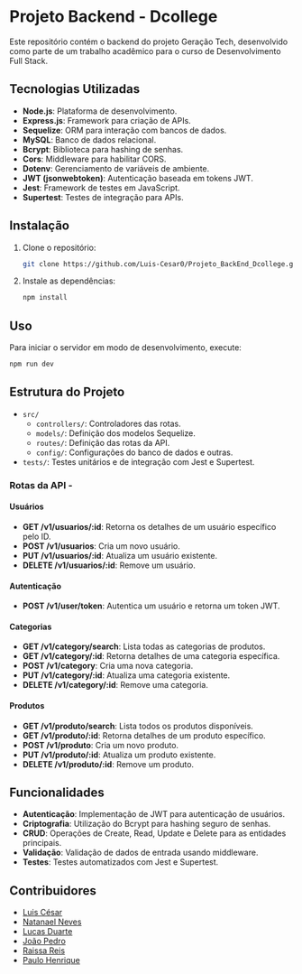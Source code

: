 
# Projeto Backend - Dcollege

Este repositório contém o backend do projeto Geração Tech, desenvolvido como parte de um trabalho acadêmico para o curso de Desenvolvimento Full Stack.

## Tecnologias Utilizadas

- **Node.js**: Plataforma de desenvolvimento.
- **Express.js**: Framework para criação de APIs.
- **Sequelize**: ORM para interação com bancos de dados.
- **MySQL**: Banco de dados relacional.
- **Bcrypt**: Biblioteca para hashing de senhas.
- **Cors**: Middleware para habilitar CORS.
- **Dotenv**: Gerenciamento de variáveis de ambiente.
- **JWT (jsonwebtoken)**: Autenticação baseada em tokens JWT.
- **Jest**: Framework de testes em JavaScript.
- **Supertest**: Testes de integração para APIs.

## Instalação

1. Clone o repositório:
   ```bash
   git clone https://github.com/Luis-Cesar0/Projeto_BackEnd_Dcollege.git
   ```
2. Instale as dependências:
   ```bash
   npm install
   ```

## Uso

Para iniciar o servidor em modo de desenvolvimento, execute:
```bash
npm run dev
```

## Estrutura do Projeto

- `src/`
  - `controllers/`: Controladores das rotas.
  - `models/`: Definição dos modelos Sequelize.
  - `routes/`: Definição das rotas da API.
  - `config/`: Configurações do banco de dados e outras.  
- `tests/`: Testes unitários e de integração com Jest e Supertest.

### Rotas da API - 

#### Usuários

- **GET /v1/usuarios/:id**: Retorna os detalhes de um usuário específico pelo ID.
- **POST /v1/usuarios**: Cria um novo usuário.
- **PUT /v1/usuarios/:id**: Atualiza um usuário existente.
- **DELETE /v1/usuarios/:id**: Remove um usuário.

#### Autenticação

- **POST /v1/user/token**: Autentica um usuário e retorna um token JWT.

#### Categorias

- **GET /v1/category/search**: Lista todas as categorias de produtos.
- **GET /v1/category/:id**: Retorna detalhes de uma categoria específica.
- **POST /v1/category**: Cria uma nova categoria.
- **PUT /v1/category/:id**: Atualiza uma categoria existente.
- **DELETE /v1/category/:id**: Remove uma categoria.

#### Produtos

- **GET /v1/produto/search**: Lista todos os produtos disponíveis.
- **GET /v1/produto/:id**: Retorna detalhes de um produto específico.
- **POST /v1/produto**: Cria um novo produto.
- **PUT /v1/produto/:id**: Atualiza um produto existente.
- **DELETE /v1/produto/:id**: Remove um produto.

## Funcionalidades

- **Autenticação**: Implementação de JWT para autenticação de usuários.
- **Criptografia**: Utilização do Bcrypt para hashing seguro de senhas.
- **CRUD**: Operações de Create, Read, Update e Delete para as entidades principais.
- **Validação**: Validação de dados de entrada usando middleware.
- **Testes**: Testes automatizados com Jest e Supertest.

## Contribuidores

- [Luis César](https://github.com/Luis-Cesar0)
- [Natanael Neves](https://github.com/NatanaelNeves)
- [Lucas Duarte](https://github.com/duartetech)
- [João Pedro](https://github.com/jp3droal)
- [Raissa Reis](https://github.com/raiswss)
- [Paulo Henrique](https://github.com/PauloHenrrq)






